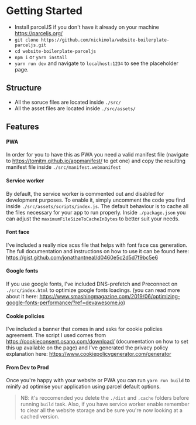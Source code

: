 # Getting Started

* Install parcelJS if you don't have it already on your machine https://parceljs.org/
* `git clone https://github.com/nickimola/website-boilerplate-parceljs.git`
* `cd website-boilerplate-parceljs` 
* `npm i` or `yarn install`
* `yarn run dev` and navigate to `localhost:1234` to see the placeholder page.

## Structure

* All the soruce files are located inside `./src/`
* All the asset files are located inside `./src/assets/`

## Features

#### PWA
In order for you to have this as PWA you need a valid manifest file (navigate to https://tomitm.github.io/appmanifest/ to get one) and copy the resulting manifest file inside `./src/manifest.webmanifest`

#### Service worker
By default, the service worker is commented out and disabled for development purposes.
To enable it, simply uncomment the code you find inside `./src/assets/scripts/index.js`.
The default behaviour is to cache all the files necessary for your app to run properly. Inside `./package.json` you can adjust the `maximumFileSizeToCacheInBytes` to better suit your needs.

#### Font face
 I've included a really nice scss file that helps with font face css generation.
The full documentation and instructions on how to use it can be found here: https://gist.github.com/jonathantneal/d0460e5c2d5d7f9bc5e6

#### Google fonts
If you use google fonts, I've included DNS-prefetch and Preconnect on `./src/index.html` to optimize google fonts loadings. (you can read more about it here: https://www.smashingmagazine.com/2019/06/optimizing-google-fonts-performance/?ref=devawesome.io)

#### Cookie policies
I've included a banner that comes in and asks for cookie policies agreement.
The script I used comes from https://cookieconsent.osano.com/download/ (documentation on how to set this up available on the page) and I've generated the privacy policy explanation here: https://www.cookiepolicygenerator.com/generator

#### From Dev to Prod
Once you're happy with your website or PWA you can run `yarn run build` to minify ad optimise your application using parcel default options.

> NB: it's reccomended you delete the `./dist` and `.cache` folders before running `build` task. Also, if you have service worker enable remember to clear all the website storage and be sure you're now looking at a cached version.